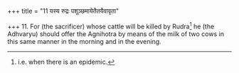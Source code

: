 +++
title = "11 यस्य रुद्रः पशूञ्छमायेतैतयैवावृता"

+++
11. For (the sacrificer) whose cattle will be killed by Rudra[^1] he (the Adhvaryu) should offer the Agnihotra by means of the milk of two cows in this same manner in the morning and in the evening.  


[^1]: i.e. when there is an epidemic.
